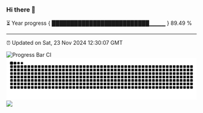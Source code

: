 ### Hi there 👋

⏳ Year progress { ██████████████████████████▁▁▁▁ } 89.49 %

---

⏰ Updated on Sat, 23 Nov 2024 12:30:07 GMT

![Progress Bar CI](https://github.com/liununu/liununu/workflows/Progress%20Bar%20CI/badge.svg)![](https://raw.githubusercontent.com/L1cardo/L1cardo/main/assets/github-contribution-grid-snake.svg)![](https://raw.githubusercontent.com/seesaws/seesaws/main/assets/github-contribution-grid-snake.svg)
